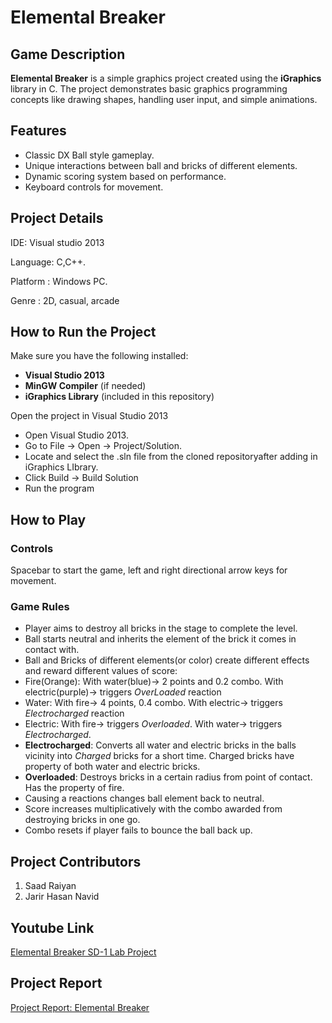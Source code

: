 # Elemental Breaker

## Game Description

**Elemental Breaker** is a simple graphics project created using the **iGraphics** library in C. The project demonstrates basic graphics programming concepts like drawing shapes, handling user input, and simple animations.

## Features
- Classic DX Ball style gameplay.
- Unique interactions between ball and bricks of different elements.
- Dynamic scoring system based on performance.
- Keyboard controls for movement.



## Project Details
IDE: Visual studio 2013

Language: C,C++.

Platform : Windows PC.

Genre : 2D, casual, arcade


## How to Run the Project

Make sure you have the following installed:
- **Visual Studio 2013**
- **MinGW Compiler** (if needed)
- **iGraphics Library** (included in this repository)


Open the project in Visual Studio 2013
- Open Visual Studio 2013.
- Go to File → Open → Project/Solution.
- Locate and select the .sln file from the cloned repositoryafter adding in iGraphics LIbrary.
- Click Build → Build Solution
- Run the program


## How to Play

### **Controls**
Spacebar to start the game, left and right directional arrow keys for movement.


### **Game Rules**

- Player aims to destroy all bricks in the stage to complete the level.
- Ball starts neutral and inherits the element of the brick it comes in contact with.
- Ball and Bricks of different elements(or color) create different effects and reward different values of score:
- Fire(Orange): With water(blue)-> 2 points and 0.2 combo. With electric(purple)-> triggers *OverLoaded* reaction
- Water: With fire-> 4 points, 0.4 combo. With electric-> triggers *Electrocharged* reaction
- Electric: With fire-> triggers *Overloaded*. With water-> triggers *Electrocharged*.
- **Electrocharged**: Converts all water and electric bricks in the balls vicinity into *Charged* bricks for a short time. Charged bricks have property of both water and electric bricks.
- **Overloaded**: Destroys bricks in a certain radius from point of contact. Has the property of fire.
- Causing a reactions changes ball element back to neutral.
- Score increases multiplicatively with the combo awarded from destroying bricks in one go.
- Combo resets if player fails to bounce the ball back up.

## Project Contributors

1. Saad Raiyan
2. Jarir Hasan Navid
  
## Youtube Link
[Elemental Breaker SD-1 Lab Project](https://youtu.be/C0A77C6Fk_g)

## Project Report
[Project Report: Elemental Breaker]([https://drive.google.com/drive/u/1/my-drive](https://docs.google.com/document/d/1NGsbhluSWHwunAgcGKGqbjvpsrCL2usn/edit?usp=drive_link&ouid=114792122558511338648&rtpof=true&sd=true))
